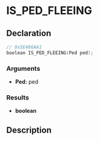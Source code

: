 # IS_PED_FLEEING

## Declaration
```cpp
// 0x5E486AA1
boolean IS_PED_FLEEING(Ped ped);
```

### Arguments
- **Ped:** ped

### Results
- **boolean**

## Description
